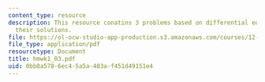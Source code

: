 ```yaml
---
content_type: resource
description: This resource conatins 3 problems based on differential equations and
  their solutions.
file: https://ol-ocw-studio-app-production.s3.amazonaws.com/courses/12-864-inference-from-data-and-models-spring-2005/0bb8a5786ec45a5a403af451d49151e4_hmwk1_03.pdf
file_type: application/pdf
resourcetype: Document
title: hmwk1_03.pdf
uid: 0bb8a578-6ec4-5a5a-403a-f451d49151e4
---
```


